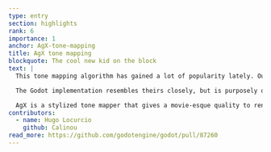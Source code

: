 ```yaml
---
type: entry
section: highlights
rank: 6
importance: 1
anchor: AgX-tone-mapping
title: AgX tone mapping
blockquote: The cool new kid on the block
text: |
  This tone mapping algorithm has gained a lot of popularity lately. Our friends at Blender even replaced their previous "filmic" tone mapper with AgX.

  The Godot implementation resembles theirs closely, but is purposely of lower fidelity to be more suitable for real time use cases.

  AgX is a stylized tone mapper that gives a movie-esque quality to renders, and is capapble of handling very bright scenes better than our other available options.
contributors:
  - name: Hugo Locurcio
    github: Calinou
read_more: https://github.com/godotengine/godot/pull/87260
---
```

